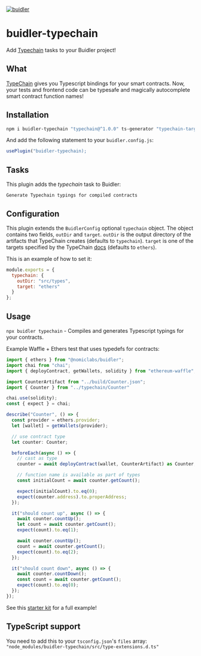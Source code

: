 [![buidler](https://buidler.dev/buidler-plugin-badge.svg?1)](https://buidler.dev)
# buidler-typechain

Add [Typechain](https://www.github.com/ethereum-ts/TypeChain) tasks to your Buidler project!

## What

[TypeChain](https://www.github.com/ethereum-ts/TypeChain) gives you Typescript bindings for your smart contracts. Now, your tests and frontend code can be typesafe and magically autocomplete smart contract function names!

## Installation

```bash
npm i buidler-typechain "typechain@^1.0.0" ts-generator "typechain-target-ethers@^1.0.0-beta.2" typechain-target-truffle typechain-target-web3-v1
```

And add the following statement to your `buidler.config.js`:

```js
usePlugin("buidler-typechain);
```

## Tasks

This plugin adds the _typechain_ task to Buidler:
```
Generate Typechain typings for compiled contracts
``` 

## Configuration

This plugin extends the `BuidlerConfig` optional `typechain` object. The object contains two fields, `outDir` and `target`. `outDir` is the output directory of the artifacts that TypeChain creates (defaults to `typechain`). `target` is one of the targets specified by the TypeChain [docs](https://github.com/ethereum-ts/TypeChain#cli) (defaults to `ethers`).

This is an example of how to set it:

```js
module.exports = {
  typechain: {
    outDir: "src/types",
    target: "ethers"
  }
};
```

## Usage

`npx buidler typechain` - Compiles and generates Typescript typings for your contracts.

Example Waffle + Ethers test that uses typedefs for contracts:
```ts
import { ethers } from "@nomiclabs/buidler";
import chai from "chai";
import { deployContract, getWallets, solidity } from "ethereum-waffle";

import CounterArtifact from "../build/Counter.json";
import { Counter } from "../typechain/Counter"

chai.use(solidity);
const { expect } = chai;

describe("Counter", () => {
  const provider = ethers.provider;
  let [wallet] = getWallets(provider);

  // use contract type
  let counter: Counter;

  beforeEach(async () => {
    // cast as type
    counter = await deployContract(wallet, CounterArtifact) as Counter;

    // function name is available as part of types
    const initialCount = await counter.getCount();

    expect(initialCount).to.eq(0);
    expect(counter.address).to.properAddress;
  });

  it("should count up", async () => {
    await counter.countUp();
    let count = await counter.getCount();
    expect(count).to.eq(1);

    await counter.countUp();
    count = await counter.getCount();
    expect(count).to.eq(2);
  });

  it("should count down", async () => {
    await counter.countDown();
    const count = await counter.getCount();
    expect(count).to.eq(0);
  });
});
```

See this [starter kit](https://github.com/rhlsthrm/typescript-solidity-dev-starter-kit) for a full example!

## TypeScript support

You need to add this to your `tsconfig.json`'s `files` array: 
`"node_modules/buidler-typechain/src/type-extensions.d.ts"`
